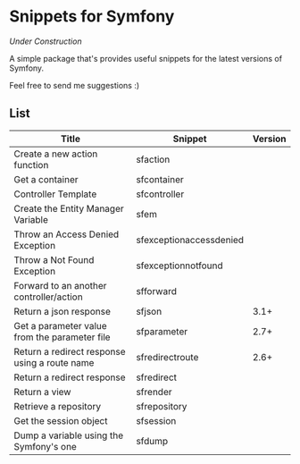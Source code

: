 # Snippets for Symfony

*Under Construction*

A simple package that's provides useful snippets for the latest versions of Symfony.

Feel free to send me suggestions :)

## List

| Title | Snippet | Version |
| ----- | ------- | ------- |
| Create a new action function | sfaction |
| Get a container | sfcontainer |
| Controller Template | sfcontroller |
| Create the Entity Manager Variable | sfem |
| Throw an Access Denied Exception | sfexceptionaccessdenied |
| Throw a Not Found Exception | sfexceptionnotfound |
| Forward to an another controller/action | sfforward |
| Return a json response | sfjson | 3.1+ |
| Get a parameter value from the parameter file | sfparameter | 2.7+ |
| Return a redirect response using a route name | sfredirectroute | 2.6+ |
| Return a redirect response | sfredirect |
| Return a view | sfrender |
| Retrieve a repository | sfrepository |
| Get the session object | sfsession |
| Dump a variable using the Symfony's one | sfdump |

